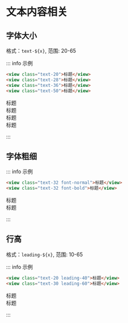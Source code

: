 # 文本内容相关

## 字体大小

格式：`text-${x}`, 范围: 20-65

<style lang="scss" scoped>
@for $i from 20 through 65 {
  .text-#{$i} {
    font-size: #{$i}px;
    line-height: normal;
  }
}
@for $i from 10 through 65 {
  .leading-#{$i} {
    line-height: #{$i}px;
  }
}
</style>

::: info 示例

```html
<view class="text-20">标题</view>
<view class="text-28">标题</view>
<view class="text-36">标题</view>
<view class="text-50">标题</view>
```

<div class="text-20">标题</div>
<div class="text-28">标题</div>
<div class="text-36">标题</div>
<div class="text-50">标题</div>

:::

## 字体粗细
::: info 示例

```html
<view class="text-32 font-normal">标题</view>
<view class="text-32 font-bold">标题</view>
```

<div class="text-32 font-normal">标题</div>
<div class="text-32 font-bold">标题</div>

:::

## 行高
格式：`leading-${x}`, 范围: 10-65

::: info 示例

```html
<view class="text-20 leading-40">标题</view>
<view class="text-30 leading-60">标题</view>
```

<div class="text-20 leading-40">标题</div>
<div class="text-30 leading-60">标题</div>

:::